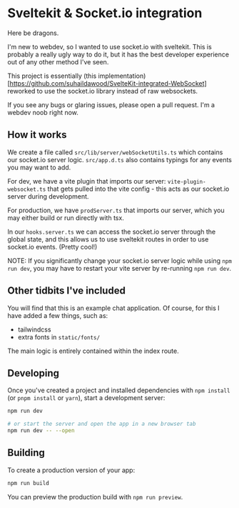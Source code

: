 # Sveltekit & Socket.io integration
Here be dragons.

I'm new to webdev, so I wanted to use socket.io with sveltekit. This is probably a really ugly way to do it, but it has the best developer experience out of any other method I've seen.

This project is essentially (this implementation)[https://github.com/suhaildawood/SvelteKit-integrated-WebSocket] reworked to use the socket.io library instead of raw websockets.

If you see any bugs or glaring issues, please open a pull request. I'm a webdev noob right now.

## How it works
We create a file called `src/lib/server/webSocketUtils.ts` which contains our socket.io server logic. `src/app.d.ts` also contains typings for any events you may want to add.

For dev, we have a vite plugin that imports our server: `vite-plugin-websocket.ts` that gets pulled into the vite config - this acts as our socket.io server during development.

For production, we have `prodServer.ts` that imports our server, which you may either build or run directly with tsx.

In our `hooks.server.ts` we can access the socket.io server through the global state, and this allows us to use sveltekit routes in order to use socket.io events. (Pretty cool!)

NOTE: If you significantly change your socket.io server logic while using `npm run dev`, you may have to restart your vite server by re-running `npm run dev`.

## Other tidbits I've included
You will find that this is an example chat application. Of course, for this I have added a few things, such as:
- tailwindcss
- extra fonts in `static/fonts/`

The main logic is entirely contained within the index route.

## Developing

Once you've created a project and installed dependencies with `npm install` (or `pnpm install` or `yarn`), start a development server:

```bash
npm run dev

# or start the server and open the app in a new browser tab
npm run dev -- --open
```

## Building

To create a production version of your app:

```bash
npm run build
```

You can preview the production build with `npm run preview`.